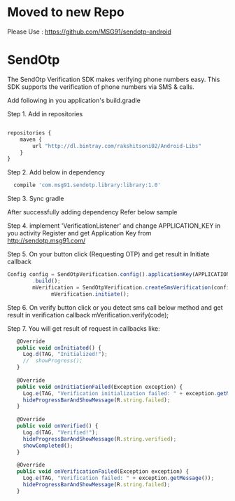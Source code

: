# Moved to new Repo
Please Use : 
https://github.com/MSG91/sendotp-android


# SendOtp
The SendOtp Verification SDK makes verifying phone numbers easy. This SDK supports the verification of phone numbers via SMS &amp; calls.

Add following in you application's build.gradle


Step 1. Add in repositories 
```javascript

repositories {
    maven {
        url "http://dl.bintray.com/rakshitsoni02/Android-Libs"
    }
}
 ```

Step 2. Add below in dependency
 ```javascript
   compile 'com.msg91.sendotp.library:library:1.0'
```

Step 3. Sync gradle

After successfully adding dependency Refer below sample 

Step 4. implement 'VerificationListener' and change APPLICATION_KEY in you activity
        Register and get Application Key from http://sendotp.msg91.com/

Step 5. On your button click (Requesting OTP) and get result in Initiate callback
```javascript
Config config = SendOtpVerification.config().applicationKey(APPLICATION_KEY).context(getApplicationContext())
        .build();
        mVerification = SendOtpVerification.createSmsVerification(config, phoneNumber, this, countryCode);
              mVerification.initiate();
```             
Step 6. On verify button click or you detect sms call below method and get result in verification callback
            mVerification.verify(code); 
        
Step 7. You will get result of request in callbacks like:

```javascript
   @Override
   public void onInitiated() {
     Log.d(TAG, "Initialized!");
     //  showProgress();
   }
 
   @Override
   public void onInitiationFailed(Exception exception) {
     Log.e(TAG, "Verification initialization failed: " + exception.getMessage());
     hideProgressBarAndShowMessage(R.string.failed);
   }
 
   @Override
   public void onVerified() {
     Log.d(TAG, "Verified!");
     hideProgressBarAndShowMessage(R.string.verified);
     showCompleted();
   }
 
   @Override
   public void onVerificationFailed(Exception exception) {
     Log.e(TAG, "Verification failed: " + exception.getMessage());
     hideProgressBarAndShowMessage(R.string.failed);
   }




